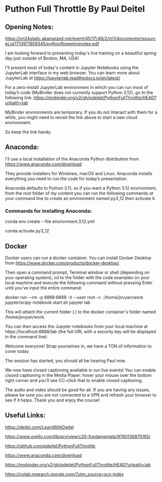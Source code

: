 # Puthon Full Throttle By Paul Deitel


## Opening Notes:
https://on24static.akamaized.net/event/45/17/49/2/rt/1/documents/resourceList1713971859345/pythonftopeningnotes.pdf  


I am looking forward to presenting today's live training on a beautiful spring day just outside of Boston, MA, USA!

I'll present most of today's content in Jupyter Notebooks using the JupyterLab interface in my web browser. You can learn more about JupyterLab at https://jupyterlab.readthedocs.io/en/latest/


For a zero-install JupyterLab environment in which you can run most of today’s code (MyBinder does not currently support Python 3.12), go to the following link: https://mybinder.org/v2/gh/pdeitel/PythonFullThrottle/HEAD?urlpath=lab

MyBinder environments are temporary. If you do not interact with them for a while, you might need to revisit the link above to start a new cloud environment.

So keep the link handy.


## Anaconda:
I'll use a local installation of the Anaconda Python distribution from https://www.anaconda.com/download

They provide installers for Windows, macOS and Linux. Anaconda installs everything you need to run the code for today’s presentation.

Anaconda defaults to Python 3.11, so if you want a Python 3.12 environment, from the root folder of my content you can run the following commands at your command line to create an environment named py3_12 then activate it.

### Commanda for installing Anaconda: 

conda env create --file environment.3.12.yml

conda activate py3_12


## Docker
Docker users can run a docker container. You can install Docker Desktop from https://www.docker.com/products/docker-desktop/.

Then open a command prompt, Terminal window or shell (depending on your operating system), cd to the folder with the code examples on your local machine and execute the following command without pressing Enter until you’ve input the entire command:

docker run --rm -p 8888:8888 -it --user root -v .:/home/jovyan/work jupyter/scipy-notebook start.sh jupyter lab

This will attach the current folder (.) to the docker container's folder named /home/jovyan/work.

You can then access the Jupyter notebooks from your local machine at https://localhost:8888/lab (the full URL with a security key will be displayed in the command line)

Welcome everyone! Strap yourselves in, we have a TON of information to cover today

The session has started, you should all be hearing Paul now.

We now have closed captioning available in our live events! You can enable closed captioning in the Media Player: hover your mouse over the bottom right corner and you’ll see CC–click that to enable closed captioning.

The audio and video should be good for all. If you are having any issues, please be sure you are not connected to a VPN and refresh your browser to see if it helps. Thank you and enjoy the course!

## Useful Links:
https://deitel.com/LearnWithDeitel

https://www.oreilly.com/library/view/c20-fundamentals/9780136875185/

https://github.com/pdeitel/PythonFullThrottle

https://www.anaconda.com/download

https://mybinder.org/v2/gh/pdeitel/PythonFullThrottle/HEAD?urlpath=lab

https://colab.research.google.com/?utm_source=scs-index


